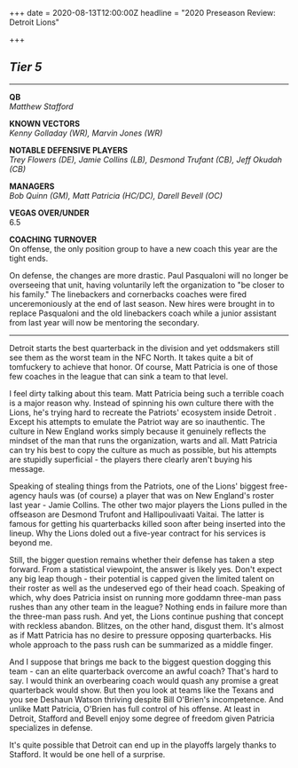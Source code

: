 +++
date = 2020-08-13T12:00:00Z
headline = "2020 Preseason Review: Detroit Lions"

+++
## _Tier 5_

***

**QB**  
_Matthew Stafford_

**KNOWN VECTORS**  
_Kenny Golladay (WR), Marvin Jones (WR)_

**NOTABLE DEFENSIVE PLAYERS**  
_Trey Flowers (DE), Jamie Collins (LB), Desmond Trufant (CB), Jeff Okudah (CB)_

**MANAGERS**  
_Bob Quinn (GM), Matt Patricia (HC/DC), Darell Bevell (OC)_

**VEGAS OVER/UNDER**  
6\.5

**COACHING TURNOVER**  
On offense, the only position group to have a new coach this year are the tight ends.

On defense, the changes are more drastic. Paul Pasqualoni will no longer be overseeing that unit, having voluntarily left the organization to "be closer to his family." The linebackers and cornerbacks coaches were fired unceremoniously at the end of last season. New hires were brought in to replace Pasqualoni and the old linebackers coach while a junior assistant from last year will now be mentoring the secondary.

***

Detroit starts the best quarterback in the division and yet oddsmakers still see them as the worst team in the NFC North. It takes quite a bit of tomfuckery to achieve that honor. Of course, Matt Patricia is one of those few coaches in the league that can sink a team to that level.

I feel dirty talking about this team. Matt Patricia being such a terrible coach is a major reason why. Instead of spinning his own culture there with the Lions, he's trying hard to recreate the Patriots' ecosystem inside Detroit . Except his attempts to emulate the Patriot way are so inauthentic. The culture in New England works simply because it genuinely reflects the mindset of the man that runs the organization, warts and all. Matt Patricia can try his best to copy the culture as much as possible, but his attempts are stupidly superficial - the players there clearly aren't buying his message.

Speaking of stealing things from the Patriots, one of the Lions' biggest free-agency hauls was (of course) a player that was on New England's roster last year - Jamie Collins. The other two major players the Lions pulled in the offseason are Desmond Trufont and Hallipoulivaati Vaitai. The latter is famous for getting his quarterbacks killed soon after being inserted into the lineup. Why the Lions doled out a five-year contract for his services is beyond me.

Still, the bigger question remains whether their defense has taken a step forward. From a statistical viewpoint, the answer is likely yes. Don't expect any big leap though - their potential is capped given the limited talent on their roster as well as the undeserved ego of their head coach. Speaking of which, why does Patricia insist on running more goddamn three-man pass rushes than any other team in the league? Nothing ends in failure more than the three-man pass rush. And yet, the Lions continue pushing that concept with reckless abandon. Blitzes, on the other hand, disgust them. It's almost as if Matt Patricia has no desire to pressure opposing quarterbacks. His whole approach to the pass rush can be summarized as a middle finger.

And I suppose that brings me back to the biggest question dogging this team - can an elite quarterback overcome an awful coach? That's hard to say. I would think an overbearing coach would quash any promise a great quarterback would show. But then you look at teams like the Texans and you see Deshaun Watson thriving despite Bill O'Brien's incompetence. And unlike Matt Patricia, O'Brien has full control of his offense. At least in Detroit, Stafford and Bevell enjoy some degree of freedom given Patricia specializes in defense.

It's quite possible that Detroit can end up in the playoffs largely thanks to Stafford. It would be one hell of a surprise.